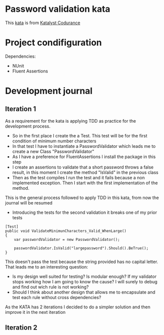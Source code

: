 ﻿# Password validation kata

This [kata](https://katalyst.codurance.com/password-validation?utm_content=213945523&utm_medium=social&utm_source=twitter&hss_channel=tw-722314876216086528) is from [Katalyst Codurance](https://katalyst.codurance.com/)

# Project condifiguration
Dependencies:

- NUnit
- Fluent Assertions

# Development journal

## Iteration 1
As a requirement for the kata is applying TDD as practice for the development process.

- So in the first place I create the a Test. This test will be for the first condition of minimum number characters
- In that test I have to instantiate a PasswordValidator which leads me to create a new Class "PasswordValidator"
- As I have a preference for FluentAssertions I install the package in this step
- I create an assertions to validate that a short password throws a false result, in this moment I create the method "IsValid" in the previous class
- Then as the test compiles I run the test and it fails because a non implemented exception. Then I start with the first implementation of the method.

This is the general process followed to apply TDD in this kata, from now the journal will be resumed

- Introducing the tests for the second validation it breaks one of my prior tests

```
[Test]
public void ValidateMinimunCharacters_Valid_WhenLarge()
{
    var passwordValidator = new PasswordValidator();
    
    passwordValidator.IsValid("largepassword").Should().BeTrue();
}
```

This doesn't pass the test because the string provided has no capital letter. That leads me to an interesting question:

- Is my design well suited for testing? Is modular enough? If my validator stops working how I am going to know the cause? I will surely to debug and find out wich rule is not working?
- Should I think about another design that allows me to encapsulate and test each rule without cross dependencies?

As the KATA has 2 iterations I decided to do a simpler solution and then improve it in the next iteration


## Iteration 2